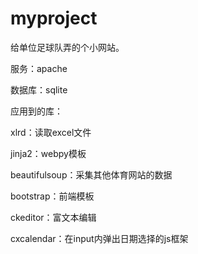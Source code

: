 # myproject
给单位足球队弄的个小网站。

服务：apache

数据库：sqlite

应用到的库：

  xlrd：读取excel文件
  
  jinja2：webpy模板
  
  beautifulsoup：采集其他体育网站的数据
  
  bootstrap：前端模板
  
  ckeditor：富文本编辑
  
  cxcalendar：在input内弹出日期选择的js框架
  
